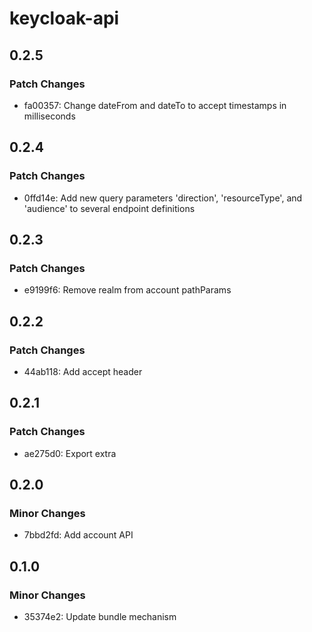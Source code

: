 # keycloak-api

## 0.2.5

### Patch Changes

- fa00357: Change dateFrom and dateTo to accept timestamps in milliseconds

## 0.2.4

### Patch Changes

- 0ffd14e: Add new query parameters 'direction', 'resourceType', and 'audience' to several endpoint definitions

## 0.2.3

### Patch Changes

- e9199f6: Remove realm from account pathParams

## 0.2.2

### Patch Changes

- 44ab118: Add accept header

## 0.2.1

### Patch Changes

- ae275d0: Export extra

## 0.2.0

### Minor Changes

- 7bbd2fd: Add account API

## 0.1.0

### Minor Changes

- 35374e2: Update bundle mechanism
